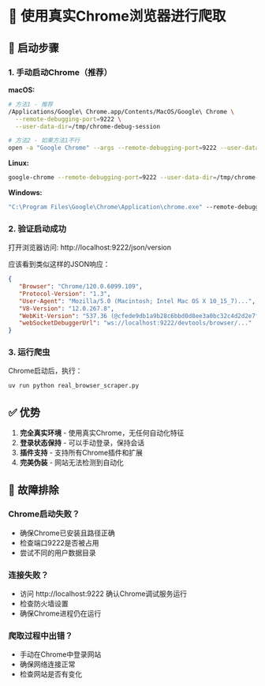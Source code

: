 # 🌟 使用真实Chrome浏览器进行爬取

## 🚀 启动步骤

### 1. 手动启动Chrome（推荐）

**macOS:**
```bash
# 方法1 - 推荐
/Applications/Google\ Chrome.app/Contents/MacOS/Google\ Chrome \
  --remote-debugging-port=9222 \
  --user-data-dir=/tmp/chrome-debug-session

# 方法2 - 如果方法1不行
open -a "Google Chrome" --args --remote-debugging-port=9222 --user-data-dir=/tmp/chrome-debug-session
```

**Linux:**
```bash
google-chrome --remote-debugging-port=9222 --user-data-dir=/tmp/chrome-debug-session
```

**Windows:**
```cmd
"C:\Program Files\Google\Chrome\Application\chrome.exe" --remote-debugging-port=9222 --user-data-dir=c:\temp\chrome-debug-session
```

### 2. 验证启动成功

打开浏览器访问: http://localhost:9222/json/version

应该看到类似这样的JSON响应：
```json
{
   "Browser": "Chrome/120.0.6099.109",
   "Protocol-Version": "1.3",
   "User-Agent": "Mozilla/5.0 (Macintosh; Intel Mac OS X 10_15_7)...",
   "V8-Version": "12.0.267.8",
   "WebKit-Version": "537.36 (@cfede9db1a9b28c6bbd0d8ee3a0bc32c4d2d2e7f)",
   "webSocketDebuggerUrl": "ws://localhost:9222/devtools/browser/..."
}
```

### 3. 运行爬虫

Chrome启动后，执行：
```bash
uv run python real_browser_scraper.py
```

## ✅ 优势

1. **完全真实环境** - 使用真实Chrome，无任何自动化特征
2. **登录状态保持** - 可以手动登录，保持会话
3. **插件支持** - 支持所有Chrome插件和扩展
4. **完美伪装** - 网站无法检测到自动化

## 🔧 故障排除

### Chrome启动失败？
- 确保Chrome已安装且路径正确
- 检查端口9222是否被占用
- 尝试不同的用户数据目录

### 连接失败？
- 访问 http://localhost:9222 确认Chrome调试服务运行
- 检查防火墙设置
- 确保Chrome进程仍在运行

### 爬取过程中出错？
- 手动在Chrome中登录网站
- 确保网络连接正常
- 检查网站是否有变化
